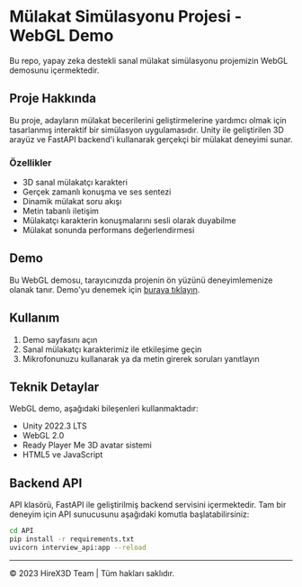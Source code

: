 # Mülakat Simülasyonu Projesi - WebGL Demo

Bu repo, yapay zeka destekli sanal mülakat simülasyonu projemizin WebGL demosunu içermektedir.

## Proje Hakkında

Bu proje, adayların mülakat becerilerini geliştirmelerine yardımcı olmak için tasarlanmış interaktif bir simülasyon uygulamasıdır. Unity ile geliştirilen 3D arayüz ve FastAPI backend'i kullanarak gerçekçi bir mülakat deneyimi sunar.

### Özellikler

- 3D sanal mülakatçı karakteri
- Gerçek zamanlı konuşma ve ses sentezi
- Dinamik mülakat soru akışı
- Metin tabanlı iletişim
- Mülakatçı karakterin konuşmalarını sesli olarak duyabilme
- Mülakat sonunda performans değerlendirmesi

## Demo

Bu WebGL demosu, tarayıcınızda projenin ön yüzünü deneyimlemenize olanak tanır. 
Demo'yu denemek için [buraya tıklayın](https://hirex3.github.io/Project/).

## Kullanım

1. Demo sayfasını açın
2. Sanal mülakatçı karakterimiz ile etkileşime geçin
3. Mikrofonunuzu kullanarak ya da metin girerek soruları yanıtlayın

## Teknik Detaylar

WebGL demo, aşağıdaki bileşenleri kullanmaktadır:

- Unity 2022.3 LTS
- WebGL 2.0
- Ready Player Me 3D avatar sistemi
- HTML5 ve JavaScript

## Backend API

API klasörü, FastAPI ile geliştirilmiş backend servisini içermektedir. Tam bir deneyim için API sunucusunu aşağıdaki komutla başlatabilirsiniz:

```bash
cd API
pip install -r requirements.txt
uvicorn interview_api:app --reload
```

---

© 2023 HireX3D Team | Tüm hakları saklıdır. 